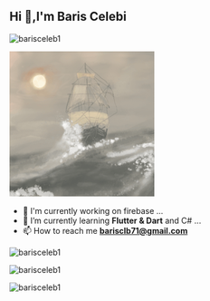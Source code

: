 <h2> Hi 👋,I'm Baris Celebi</h2>
<p align="left"> <img src="https://komarev.com/ghpvc/?username=barisceleb1" alt="barisceleb1" /> </p>

![](https://github.com/barisceleb1/barisceleb1/blob/master/sailboat-1685_256.gif)    
<!--<p>&nbsp;<img align="center" src="https://github-readme-stats.vercel.app/api?username=barisceleb1&show_icons=true&locale=en" alt="barisceleb1" /></p>-->

- 🔭 I'm currently working on firebase ...
- 🌱 I’m currently learning **Flutter & Dart** and C# ...
- 📫 How to reach me **barisclb71@gmail.com**

<p><img align="center" src="https://github-readme-stats.vercel.app/api?username=barisceleb1&show_icons=true&locale=en" alt="barisceleb1" /></p>
<p><img align=" center" src="https://github-readme-streak-stats.herokuapp.com/?user=barisceleb1&" alt="barisceleb1" /></p>
<p><img align="left" src="https://github-readme-stats.vercel.app/api/top-langs?username=barisceleb1&show_icons=true&locale=en&layout=compact" alt="barisceleb1" /></p>
